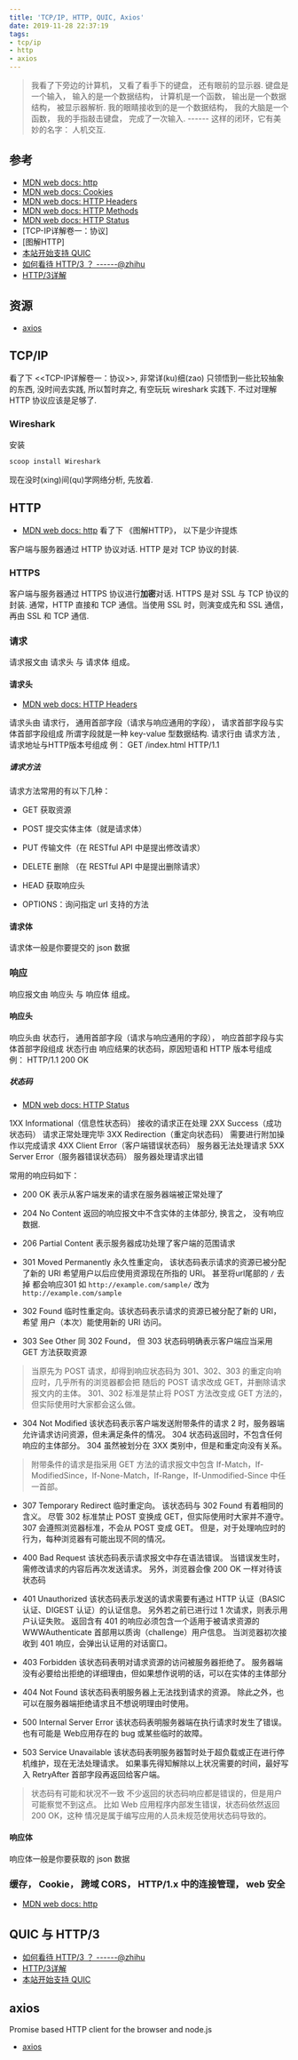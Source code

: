 ```yaml
---
title: 'TCP/IP, HTTP, QUIC, Axios'
date: 2019-11-28 22:37:19
tags:
- tcp/ip
- http
- axios
---
```

> 我看了下旁边的计算机， 又看了看手下的键盘， 还有眼前的显示器.
键盘是一个输入， 输入的是一个数据结构， 计算机是一个函数， 输出是一个数据结构， 被显示器解析.
我的眼睛接收到的是一个数据结构， 我的大脑是一个函数， 我的手指敲击键盘， 完成了一次输入.
------ 这样的闭环，它有美妙的名字： 人机交互.

[MDN web docs: http]: https://developer.mozilla.org/zh-CN/docs/Web/HTTP
[MDN web docs: Cookies]: https://developer.mozilla.org/zh-CN/docs/Web/HTTP/Cookies
[MDN web docs: HTTP Headers]: https://developer.mozilla.org/zh-CN/docs/Web/HTTP/Headers
[MDN web docs: HTTP Methods]: https://developer.mozilla.org/zh-CN/docs/Web/HTTP/Methods
[MDN web docs: HTTP Status]: https://developer.mozilla.org/zh-CN/docs/Web/HTTP/Status
[本站开始支持 QUIC]: https://halfrost.com/quic_start/
[如何看待 HTTP/3 ？ ------@zhihu]: https://www.zhihu.com/question/302412059/answer/533223530
[HTTP/3详解]: https://http3-explained.haxx.se/zh/
[axios]: https://github.com/axios/axios
## 参考

- [MDN web docs: http][]
- [MDN web docs: Cookies][]
- [MDN web docs: HTTP Headers][]
- [MDN web docs: HTTP Methods][]
- [MDN web docs: HTTP Status][]
- [TCP-IP详解卷一：协议]
- [图解HTTP]
- [本站开始支持 QUIC][]
- [如何看待 HTTP/3 ？ ------@zhihu][]
- [HTTP/3详解][]

## 资源

- [axios][]

## TCP/IP
看了下 <<TCP-IP详解卷一：协议>>, 非常详(ku)细(zao)
只领悟到一些比较抽象的东西, 没时间去实践, 所以暂时弃之, 有空玩玩 wireshark 实践下.
不过对理解 HTTP 协议应该是足够了.


### Wireshark
安装
```powershell
scoop install Wireshark
```
现在没时(xing)间(qu)学网络分析, 先放着.

## HTTP
- [MDN web docs: http][]
看了下 《图解HTTP》， 以下是少许提炼

客户端与服务器通过 HTTP 协议对话.
HTTP 是对 TCP 协议的封装.

### HTTPS

客户端与服务器通过 HTTPS 协议进行**加密**对话.
HTTPS 是对 SSL 与 TCP 协议的封装.
通常，HTTP 直接和 TCP 通信。当使用 SSL 时，则演变成先和 SSL 通信，再由 SSL 和 TCP 通信.

### 请求

请求报文由 请求头 与 请求体 组成。


#### 请求头

- [MDN web docs: HTTP Headers][]

请求头由 请求行， 通用首部字段（请求与响应通用的字段）， 请求首部字段与实体首部字段组成
所谓字段就是一种 key-value 型数据结构.
请求行由 请求方法 , 请求地址与HTTP版本号组成
例： GET /index.html HTTP/1.1

##### 请求方法
请求方法常用的有以下几种：
- GET 获取资源
- POST 提交实体主体（就是请求体）
- PUT 传输文件（在 RESTful  API 中是提出修改请求）
- DELETE 删除 （在 RESTful  API 中是提出删除请求）

- HEAD 获取响应头
- OPTIONS：询问指定 url 支持的方法

#### 请求体
请求体一般是你要提交的 json 数据

### 响应
响应报文由 响应头 与 响应体 组成。

#### 响应头
响应头由 状态行， 通用首部字段（请求与响应通用的字段）， 响应首部字段与实体首部字段组成
状态行由 响应结果的状态码，原因短语和 HTTP 版本号组成
例： HTTP/1.1 200 OK

##### 状态码

- [MDN web docs: HTTP Status][]

1XX Informational（信息性状态码） 接收的请求正在处理
2XX Success（成功状态码） 请求正常处理完毕
3XX Redirection（重定向状态码） 需要进行附加操作以完成请求
4XX Client Error（客户端错误状态码） 服务器无法处理请求
5XX Server Error（服务器错误状态码） 服务器处理请求出错

常用的响应码如下：
- 200 OK 表示从客户端发来的请求在服务器端被正常处理了
- 204 No Content 返回的响应报文中不含实体的主体部分, 换言之， 没有响应数据.
- 206 Partial Content 表示服务器成功处理了客户端的范围请求

- 301 Moved Permanently
  永久性重定向， 该状态码表示请求的资源已被分配了新的 URI
  希望用户以后应使用资源现在所指的 URI。
  甚至将url尾部的 `/` 去掉 都会响应301
  如 `http://example.com/sample/` 改为 `http://example.com/sample`
- 302 Found 临时性重定向。该状态码表示请求的资源已被分配了新的 URI， 希望
  用户（本次）能使用新的 URI 访问。
- 303 See Other 同 302 Found， 但 303 状态码明确表示客户端应当采用 GET 方法获取资源
>当原先为 POST 请求，却得到响应状态码为 301、302、303 的重定向响应时，几乎所有的浏览器都会把
随后的 POST 请求改成 GET，并删除请求报文内的主体。
301、302 标准是禁止将 POST 方法改变成 GET 方法的，但实际使用时大家都会这么做。
- 304 Not Modified
  该状态码表示客户端发送附带条件的请求 2 时，服务器端允许请求访问资源，但未满足条件的情况。
  304 状态码返回时，不包含任何响应的主体部分。
  304 虽然被划分在 3XX 类别中，但是和重定向没有关系。
> 附带条件的请求是指采用 GET 方法的请求报文中包含 If-Match，If-ModifiedSince，If-None-Match，If-Range，If-Unmodified-Since 中任一首部。
- 307 Temporary Redirect 临时重定向。
  该状态码与 302 Found 有着相同的含义。
  尽管 302 标准禁止 POST 变换成 GET，但实际使用时大家并不遵守。
  307 会遵照浏览器标准，不会从 POST 变成 GET。
  但是，对于处理响应时的行为，每种浏览器有可能出现不同的情况。

- 400 Bad Request
  该状态码表示请求报文中存在语法错误。
  当错误发生时，需修改请求的内容后再次发送请求。
  另外，浏览器会像 200 OK 一样对待该状态码
- 401 Unauthorized
  该状态码表示发送的请求需要有通过 HTTP 认证（BASIC 认证、DIGEST 认证）的认证信息。
  另外若之前已进行过 1 次请求，则表示用户认证失败。
  返回含有 401 的响应必须包含一个适用于被请求资源的 WWWAuthenticate 首部用以质询（challenge）用户信息。
  当浏览器初次接收到 401 响应，会弹出认证用的对话窗口。
- 403 Forbidden
  该状态码表明对请求资源的访问被服务器拒绝了。
  服务器端没有必要给出拒绝的详细理由，但如果想作说明的话，可以在实体的主体部分
- 404 Not Found
  该状态码表明服务器上无法找到请求的资源。
  除此之外，也可以在服务器端拒绝请求且不想说明理由时使用。

- 500 Internal Server Error
  该状态码表明服务器端在执行请求时发生了错误。
  也有可能是 Web应用存在的 bug 或某些临时的故障。
- 503 Service Unavailable
  该状态码表明服务器暂时处于超负载或正在进行停机维护，现在无法处理请求。
  如果事先得知解除以上状况需要的时间，最好写入 RetryAfter 首部字段再返回给客户端。


> 状态码有可能和状况不一致
不少返回的状态码响应都是错误的，但是用户可能察觉不到这点。
比如 Web 应用程序内部发生错误，状态码依然返回 200 OK，这种
情况是属于编写应用的人员未规范使用状态码导致的。
#### 响应体

响应体一般是你要获取的 json 数据

### 缓存， Cookie， 跨域 CORS， HTTP/1.x 中的连接管理， web 安全

- [MDN web docs: http][]

## QUIC 与 HTTP/3

- [如何看待 HTTP/3 ？ ------@zhihu][]
- [HTTP/3详解][]
- [本站开始支持 QUIC][]

## axios

Promise based HTTP client for the browser and node.js

- [axios][]



